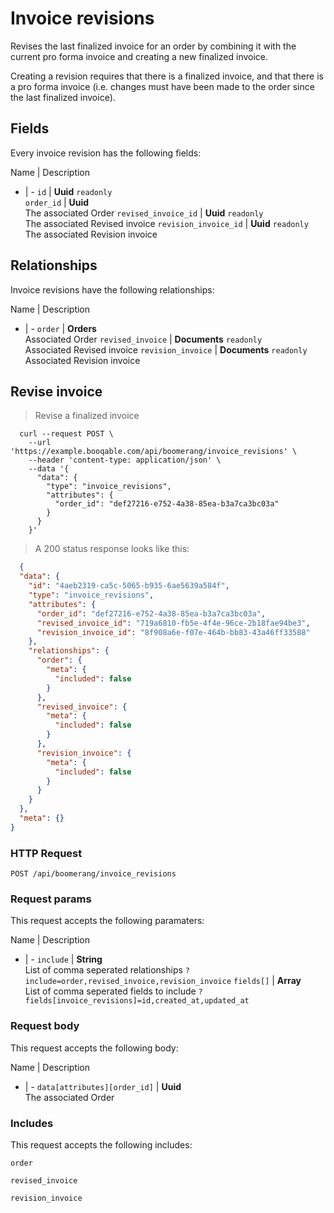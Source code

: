 # Invoice revisions

Revises the last finalized invoice for an order by combining
it with the current pro forma invoice and creating a new
finalized invoice.

Creating a revision requires that there is a finalized invoice,
and that there is a pro forma invoice (i.e. changes must have been
made to the order since the last finalized invoice).

## Fields
Every invoice revision has the following fields:

Name | Description
- | -
`id` | **Uuid** `readonly`<br>
`order_id` | **Uuid**<br>The associated Order
`revised_invoice_id` | **Uuid** `readonly`<br>The associated Revised invoice
`revision_invoice_id` | **Uuid** `readonly`<br>The associated Revision invoice


## Relationships
Invoice revisions have the following relationships:

Name | Description
- | -
`order` | **Orders**<br>Associated Order
`revised_invoice` | **Documents** `readonly`<br>Associated Revised invoice
`revision_invoice` | **Documents** `readonly`<br>Associated Revision invoice


## Revise invoice



> Revise a finalized invoice

```shell
  curl --request POST \
    --url 'https://example.booqable.com/api/boomerang/invoice_revisions' \
    --header 'content-type: application/json' \
    --data '{
      "data": {
        "type": "invoice_revisions",
        "attributes": {
          "order_id": "def27216-e752-4a38-85ea-b3a7ca3bc03a"
        }
      }
    }'
```

> A 200 status response looks like this:

```json
  {
  "data": {
    "id": "4aeb2319-ca5c-5065-b935-6ae5639a584f",
    "type": "invoice_revisions",
    "attributes": {
      "order_id": "def27216-e752-4a38-85ea-b3a7ca3bc03a",
      "revised_invoice_id": "719a6810-fb5e-4f4e-96ce-2b18fae94be3",
      "revision_invoice_id": "8f908a6e-f07e-464b-bb83-43a46ff33588"
    },
    "relationships": {
      "order": {
        "meta": {
          "included": false
        }
      },
      "revised_invoice": {
        "meta": {
          "included": false
        }
      },
      "revision_invoice": {
        "meta": {
          "included": false
        }
      }
    }
  },
  "meta": {}
}
```

### HTTP Request

`POST /api/boomerang/invoice_revisions`

### Request params

This request accepts the following paramaters:

Name | Description
- | -
`include` | **String**<br>List of comma seperated relationships `?include=order,revised_invoice,revision_invoice`
`fields[]` | **Array**<br>List of comma seperated fields to include `?fields[invoice_revisions]=id,created_at,updated_at`


### Request body

This request accepts the following body:

Name | Description
- | -
`data[attributes][order_id]` | **Uuid**<br>The associated Order


### Includes

This request accepts the following includes:

`order`


`revised_invoice`


`revision_invoice`





